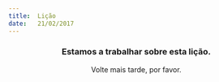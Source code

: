 ```yaml
---
title:  Lição
date:   21/02/2017
---
```


### <center>Estamos a trabalhar sobre esta lição.</center>
<center>Volte mais tarde, por favor.</center>